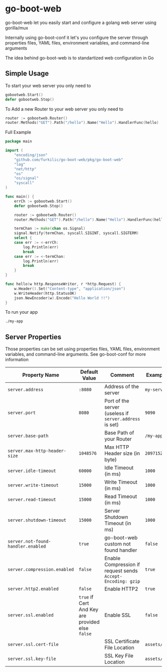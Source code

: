 # go-boot-web 

go-boot-web let you easily start and configure a golang web server using gorilla/mux

Internally using go-boot-conf it let's you configure the server through properties files, YAML files, environment variables, and command-line arguments 

The idea behind go-boot-web is to standartized web configuration in Go


## Simple Usage 


To start your web server you only need to 
```go
gobootweb.Start()
defer gobootweb.Stop()
```

To Add a new Router to your web server you only need to 
```go
router := gobootweb.Router()
router.Methods("GET").Path("/hello").Name("Hello").HandlerFunc(hello)
```

Full Example
```go
package main

import (
	"encoding/json"
	"github.com/furkilic/go-boot-web/pkg/go-boot-web"
	"log"
	"net/http"
	"os"
	"os/signal"
	"syscall"
)

func main() {
	errCh := gobootweb.Start()
	defer gobootweb.Stop()

	router := gobootweb.Router()
	router.Methods("GET").Path("/hello").Name("Hello").HandlerFunc(hello)

	termChan := make(chan os.Signal)
	signal.Notify(termChan, syscall.SIGINT, syscall.SIGTERM)
	select {
	case err := <-errCh:
		log.Println(err)
		break
	case err := <-termChan:
		log.Println(err)
		break
	}
}

func hello(w http.ResponseWriter, r *http.Request) {
	w.Header().Set("Content-type", "application/json")
	w.WriteHeader(http.StatusOK)
	json.NewEncoder(w).Encode("Hello World !!")
}
```
To run your app
```sh
./my-app
```


## Server Properties 

Those properties can be set using properties files, YAML files, environment variables, and command-line arguments. See go-boot-conf for more information

Property Name | Default Value | Comment | Example Value
--- | --- | --- | ---
`server.address`| `:8080` | Address of the server | `my-server:8888` 
`server.port`| `8080` | Port of the server (useless if `server.address` is set)| `9090` 
`server.base-path`|  | Base Path of your Router | `/my-app`
`server.max-http-header-size` | `1048576` |  Max HTTP Header size (in byte) | `2097152`
`server.idle-timeout`| `60000` | Idle Timeout (in ms) | `1000` 
`server.write-timeout`| `15000` | Write Timeout (in ms) | `1000` 
`server.read-timeout`| `15000` | Read Timeout (in ms)| `1000` 
`server.shutdown-timeout`| `15000` | Server Shutdown Timeout (in ms)| `1000` 
`server.not-found-handler.enabled`| `true` | go-boot-web custom not found handler| `false`
`server.compression.enabled`| `false` | Enable Compression if request sends `Accept-Encoding: gzip`| `true` 
`server.http2.enabled`| `false` | Enable HTTP2 | `true` 
`server.ssl.enabled`| `true` if Cert And Key are provided else `false`| Enable SSL | `false` 
`server.ssl.cert-file`|  | SSL Certificate File Location| `assets/cert.pem` 
`server.ssl.key-file`|  | SSL Key File Location| `assets/key.pem` 
